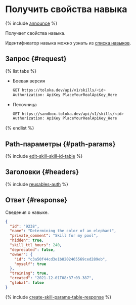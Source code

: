 # Получить свойства навыка

{% include [announce](../_includes/announce.md) %}

Получает свойства навыка.

Идентификатор навыка можно узнать из [списка навыков](get-skill-list.md).

## Запрос {#request}

{% list tabs %}

- Боевая версия

    ```bash
    GET https://toloka.dev/api/v1/skills/<id>
    Authorization: ApiKey PlaceYourRealApiKey_Here
    ```

- Песочница

    ```bash
    GET https://sandbox.toloka.dev/api/v1/skills/<id>
    Authorization: ApiKey PlaceYourRealApiKey_Here
    ```

{% endlist %}

## Path-параметры {#path-params}

{% include [edit-skill-skill-id-table](../_includes/concepts/edit-skill/id-edit-skill/skill-id-table.md) %}

## Заголовки {#headers}

{% include [reusables-auth](../_includes/reusables/id-reusables/auth.md) %}

## Ответ {#response}

Сведения о навыке.

```json
{
  "id": "9238",
  "name": "Determining the color of an elephant",
  "private_comment": "Skill for my pool",
  "hidden": true,
  "skill_ttl_hours": 240,
  "deprecated": false,
  "owner": {
    "id": "c3a50f44cd3e1b8202465569ced289eb",
    "myself": true
  },
  "training": true,
  "created": "2021-12-01T08:37:03.387",
  "global": false
}
```

{% include [create-skill-params-table-response](../_includes/concepts/create-skill/id-create-skill/params-table-response.md) %}